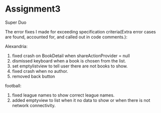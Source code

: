 # Assignment3
Super Duo

The error fixes I made for exceeding specification criteria(Extra error cases are found, accounted for, and called out in code comments.):

Alexandria:
1. fixed crash on BookDetail when shareActionProvider = null
2. dismissed keyboard when a book is chosen from the list.
3. set emptylistview to tell user there are not books to show.
4. fixed crash when no author.
5. removed back button

football:
1. fixed league names to show correct league names.
2. added emptyview to list when it no data to show or when there is not network connectivity.


